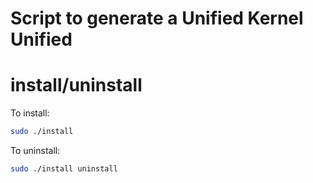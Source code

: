 # Script to generate a Unified Kernel Unified

# install/uninstall

To install:

```bash
sudo ./install
```

To uninstall:

```bash
sudo ./install uninstall
```
